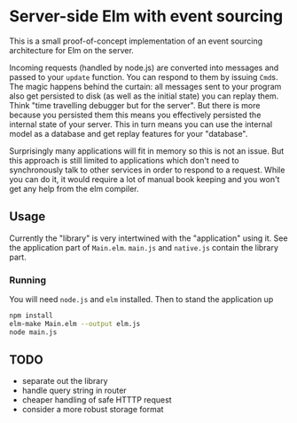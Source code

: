 # Server-side Elm with event sourcing

This is a small proof-of-concept implementation of an event sourcing
architecture for Elm on the server.

Incoming requests (handled by node.js) are converted into messages and passed to
your `update` function. You can respond to them by issuing `Cmd`s. The magic
happens behind the curtain: all messages sent to your program also get persisted
to disk (as well as the initial state) you can replay them. Think "time
travelling debugger but for the server". But there is more because you persisted
them this means you effectively persisted the internal state of your server.
This in turn means you can use the internal model as a database and get replay
features for your "database".

Surprisingly many applications will fit in memory so this is not an issue. But
this approach is still limited to applications which don't need to synchronously
talk to other services in order to respond to a request. While you can do it, it
would require a lot of manual book keeping and you won't get any help from the
elm compiler.

## Usage

Currently the "library" is very intertwined with the "application" using it. See
the application part of `Main.elm`. `main.js` and `native.js` contain the
library part.

### Running

You will need `node.js` and `elm` installed. Then to stand the application up

```sh
npm install
elm-make Main.elm --output elm.js
node main.js
```

## TODO

- separate out the library
- handle query string in router
- cheaper handling of safe HTTTP request
- consider a more robust storage format
